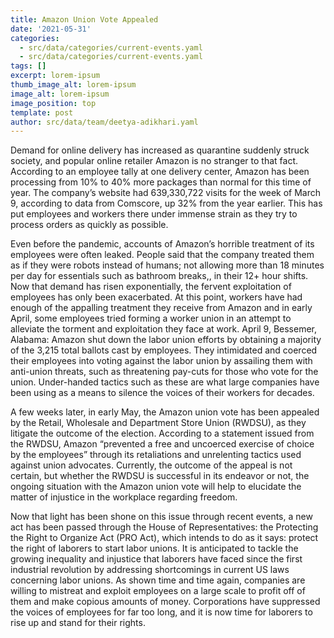 ```yaml
---
title: Amazon Union Vote Appealed
date: '2021-05-31'
categories:
  - src/data/categories/current-events.yaml
  - src/data/categories/current-events.yaml
tags: []
excerpt: lorem-ipsum
thumb_image_alt: lorem-ipsum
image_alt: lorem-ipsum
image_position: top
template: post
author: src/data/team/deetya-adikhari.yaml
---
```

Demand for online delivery has increased as quarantine suddenly struck society, and popular online retailer Amazon is no stranger to that fact. According to an employee tally at one delivery center, Amazon has been processing from 10% to 40% more packages than normal for this time of year. The company’s website had 639,330,722 visits for the week of March 9, according to data from Comscore, up 32% from the year earlier. This has put employees and workers there under immense strain as they try to process orders as quickly as possible. 

Even before the pandemic, accounts of Amazon’s horrible treatment of its employees were often leaked. People said that the company treated them as if they were robots instead of humans; not allowing more than 18 minutes per day for essentials such as bathroom breaks,, in their 12+ hour shifts. Now that demand has risen exponentially, the fervent exploitation of employees has only been exacerbated. At this point, workers have had enough of the appalling treatment they receive from Amazon and in early April, some employees tried forming a worker union in an attempt to alleviate the torment and exploitation they face at work. April 9, Bessemer, Alabama: Amazon shut down the labor union efforts by obtaining a majority of the 3,215 total ballots cast by employees. They intimidated and coerced their employees into voting against the labor union by assailing them with anti-union threats, such as threatening pay-cuts for those who vote for the union. Under-handed tactics such as these are what large companies have been using as a means to silence the voices of their workers for decades. 

A few weeks later, in early May, the Amazon union vote has been appealed by the Retail, Wholesale and Department Store Union (RWDSU), as they litigate the outcome of the election. According to a statement issued from the RWDSU, Amazon “prevented a free and uncoerced exercise of choice by the employees” through its retaliations and unrelenting tactics used against union advocates. Currently, the outcome of the appeal is not certain, but whether the RWDSU is successful in its endeavor or not, the ongoing situation with the Amazon union vote will help to elucidate the matter of injustice in the workplace regarding freedom.

Now that light has been shone on this issue through recent events, a new act has been passed through the House of Representatives: the Protecting the Right to Organize Act (PRO Act), which intends to do as it says: protect the right of laborers to start labor unions. It is anticipated to tackle the growing inequality and injustice that laborers have faced since the first industrial revolution by addressing shortcomings in current US laws concerning labor unions. As shown time and time again, companies are willing to mistreat and exploit employees on a large scale to profit off of them and make copious amounts of money. Corporations have suppressed the voices of employees for far too long, and it is now time for laborers to rise up and stand for their rights.

